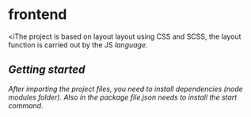 # frontend
<iThe project is based on layout layout using CSS and SCSS, the layout function is carried out by the JS <i>language.


## Getting started
After importing the project files, you need to install dependencies (node modules folder). Also in the package file.json needs to install the start command.

